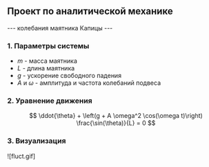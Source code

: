 ## Проект по аналитической механике
--- колебания маятника Капицы ---

### 1. Параметры системы
* $m$ - масса маятника
* $L$ - длина маятника
* $g$ - ускорение свободного падения
* $A$ и $\omega$ - амплитуда и частота колебаний подвеса

### 2. Уравнение движения
 
$$ \ddot{\theta} + \left(g + A \omega^2 \cos(\omega t)\right) \frac{\sin(\theta)}{L} = 0 $$

### 3. Визуализация
![fluct.gif]
